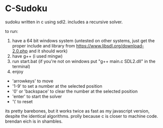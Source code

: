 # C-Sudoku
sudoku written in c using sdl2. includes a recursive solver.

to run:
  1) have a 64 bit windows system (untested on other systems, just get the proper include and library 
     from https://www.libsdl.org/download-2.0.php and it should work)
  2) have g++ (i used mingw)
  3) run start.bat (if you're not on windows put "g++ main.c SDL2.dll" in the terminal)
  4) enjoy

- 'arrowkeys' to move
- '1-9' to set a number at the selected position
- '0' or 'backspace' to clear the number at the selected position
- 'enter' to start the solver
- '\\' to reset

its pretty barebones, but it works twice as fast as my javascript version, despite the identical algorithms. 
prolly because c is closer to machine code. brendan eich is in shambles.
